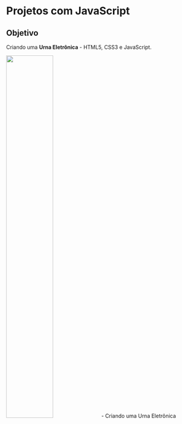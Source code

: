 # Projetos com JavaScript

## Objetivo
Criando uma **Urna Eletrônica** - HTML5, CSS3 e JavaScript.

<img src='./img/urna.png' width='50%'/>
- Criando uma Urna Eletrônica 
